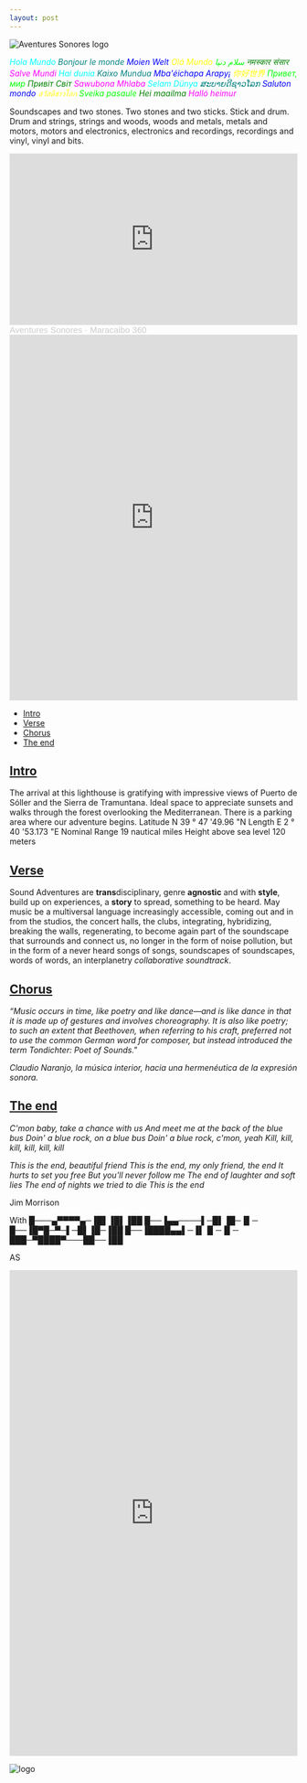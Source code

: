 ```yaml
---
layout: post
---
```

<img title="logo as" alt="Aventures Sonores logo" src="/images/Logo+Faro3Dweb2.png">

<span style="color:aqua"> *Hola Mundo*</span> <span style="color:teal"> *Bonjour le monde*</span> <span style="color:blue"> *Moien Welt*</span> <span style="color:yellow"> *Olá Mundo*</span> <span style="color:lime"> *سلام دنیا*</span> <span style="color:green"> *नमस्कार संसार*</span> <span style="color:fuchsia"> *Salve Mundi*</span> <span style="color:aqua"> *Hai dunia*</span> <span style="color:teal"> *Kaixo Mundua*</span> <span style="color:blue"> *Mba'éichapa Arapy¡*</span> <span style="color:yellow"> *你好世界*</span> <span style="color:lime"> *Привет, мир*</span> <span style="color:green"> *Привіт Світ*</span> <span style="color:fuchsia"> *Sawubona Mhlaba*</span> <span style="color:aqua"> *Selam Dünya*</span> <span style="color:teal"> *ສະ​ບາຍ​ດີ​ຊາວ​ໂລກ*</span> <span style="color:blue"> *Saluton mondo*</span> <span style="color:yellow"> *สวัสดีชาวโลก*</span> <span style="color:lime"> *Sveika pasaule*</span> <span style="color:green"> *Hei maailma*</span> <span style="color:fuchsia"> *Halló heimur*</span> <span style="color:aqua"> 




<p align="justify/left/right/center">
   Soundscapes and two stones. Two stones and two sticks. Stick and drum. Drum and strings, strings and woods, woods and metals, metals and motors, motors and electronics, electronics and recordings, recordings and vinyl, vinyl and bits.
</p>
<iframe width="100%" height="300" scrolling="no" frameborder="no" allow="autoplay" src="https://w.soundcloud.com/player/?url=https%3A//api.soundcloud.com/tracks/868630660&color=%231ebb00&auto_play=false&hide_related=true&show_comments=false&show_user=true&show_reposts=false&show_teaser=false&visual=true"></iframe><div style="font-size: 15px; color: #cccccc;line-break: anywhere;word-break: normal;overflow: hidden;white-space: nowrap;text-overflow: ellipsis; font-family: Interstate,Lucida Grande,Lucida Sans Unicode,Lucida Sans,Garuda,Verdana,Tahoma,sans-serif;font-weight: 100;"><a href="https://soundcloud.com/aventuresonores" title="Aventures Sonores" target="_blank" style="color: #cccccc; text-decoration: none;">Aventures Sonores</a> · <a href="https://soundcloud.com/aventuresonores/aventures-sonores-maracaibo-360-httpwarrolive" title="Maracaibo 360 - 𝘗𝘰𝘥𝘤𝘢𝘴𝘵  - Ａｖｅｎｔｕｒｅｓ Ｓｏｎｏｒｅｓ http://warro.live 31:07:2020" target="_blank" style="color: #cccccc; text-decoration: none;">Maracaibo 360 </a></div>

<iframe src='https://my.spline.design/faroweb-e2b21fb3a864108a39165a9fea143f60/' frameborder='0' width='100%' height='640'></iframe>


- [Intro](#intro)
- [Verse](#verse)
- [Chorus](#chorus)
- [The end](#the-end)


## [Intro](#intro)

The arrival at this lighthouse is gratifying with impressive views of Puerto de Sóller and the Sierra de Tramuntana. Ideal space to appreciate sunsets and walks through the forest overlooking the Mediterranean. There is a parking area where our adventure begins. Latitude N 39 ° 47 '49.96 "N Length E 2 ° 40 '53.173 "E Nominal Range 19 nautical miles Height above sea level 120 meters

## [Verse](#verse)

Sound Adventures are **trans**disciplinary, genre **agnostic** and with **style**, build up on experiences, a **story** to spread, something to be heard. May music be a multiversal language increasingly accessible, coming out and in from the studios, the concert halls, the clubs, integrating, hybridizing, breaking the walls, regenerating, to become again part of the soundscape that surrounds and connect us, no longer in the form of noise pollution, but in the form of a never heard songs of songs, soundscapes of soundscapes, words of words, an interplanetry *collaborative soundtrack*. 


## [Chorus](#chorus)

*“Music occurs in time, like poetry and like dance—and is like dance in that it is made up of gestures and involves choreography. It is also like poetry; to such an extent that Beethoven, when referring to his craft, preferred not to use the common German word for composer, but instead introduced the term Tondichter: Poet of Sounds."*

*Claudio Naranjo, la música interior, hacia una hermenéutica de la expresión sonora.*

## [The end](#the-end)

*C'mon baby, take a chance with us
And meet me at the back of the blue bus
Doin' a blue rock, on a blue bus
Doin' a blue rock, c'mon, yeah
Kill, kill, kill, kill, kill, kill*

*This is the end, beautiful friend
This is the end, my only friend, the end
It hurts to set you free
But you'll never follow me
The end of laughter and soft lies
The end of nights we tried to die
This is the end*

Jim Morrison

With
█───▄▀▀▀▀▄─▐█▌▐█▌▐██
█──▐▄▄────▌─█▌▐█─▐▌─
█──▐█▀█─▀─▌─█▌▐█─▐██
█──▐████▄▄▌─▐▌▐▌─▐▌─
███─▀████▀───██──▐██

AS


<iframe src="https://warro.online/public/aventures-sonores/embed-requests?theme=dark" frameborder="0" allowtransparency="true" style="width: 100%; min-height: 850px; border: 0;"></iframe>


![logo](images/Logo+Faro3Dweb2.png)

